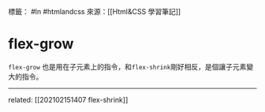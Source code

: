 標籤： #ln #htmlandcss 
來源：[[Html&CSS 學習筆記]]

# flex-grow
`flex-grow` 也是用在子元素上的指令，和`flex-shrink`剛好相反，是個讓子元素變大的指令。

---

related: [[202102151407 flex-shrink]]